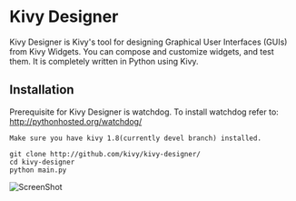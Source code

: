 Kivy Designer
=============

Kivy Designer is Kivy's tool for designing Graphical User Interfaces (GUIs) from Kivy Widgets. You can compose and customize widgets, and test them. It is completely written in Python using Kivy.

Installation
------------
Prerequisite for Kivy Designer is watchdog. To install watchdog refer to: http://pythonhosted.org/watchdog/

    Make sure you have kivy 1.8(currently devel branch) installed.
    
    git clone http://github.com/kivy/kivy-designer/
    cd kivy-designer
    python main.py


![ScreenShot](https://raw.github.com/kivy/kivy-designer/master/kivy_designer.png)
